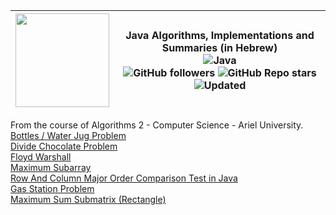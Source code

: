 
| <img width="150" height="150" src="https://cdn.iconscout.com/icon/free/png-256/algorithms-data-flow-chart-hierarchy-circle-analytics-2-5256.png">| Java Algorithms, Implementations and Summaries (in Hebrew)<br><img alt="Java" src="https://img.shields.io/badge/java-%23ED8B00.svg?&style=for-the-badge&logo=java&logoColor=white"/><br>![GitHub followers](https://img.shields.io/github/followers/DorAzaria?label=Follow&style=social) ![GitHub Repo stars](https://img.shields.io/github/stars/DorAzaria/Problems-on-Algorithms-2?style=social) ![Updated](https://img.shields.io/badge/Updated-2021-green)|
| --- | --- | 

From the course of Algorithms 2 - Computer Science - Ariel University.<br>
[Bottles / Water Jug Problem](https://github.com/DorAzaria/Problems-on-Algorithms-2/tree/main/BottleProblem)<br>
[Divide Chocolate Problem](https://github.com/DorAzaria/Problems-on-Algorithms-2/blob/main/DivideChocolateProblem/DivideChocolateProblem.java)<br>
[Floyd Warshall](https://github.com/DorAzaria/Problems-on-Algorithms-2/tree/main/FloydWarshall)<br>
[Maximum Subarray](https://github.com/DorAzaria/Problems-on-Algorithms-2/tree/main/MaximumSubarray)<br>
[Row And Column Major Order Comparison Test in Java](https://github.com/DorAzaria/Problems-on-Algorithms-2/blob/main/RowColMajorOrder/RowNColComparison.java)<br>
[Gas Station Problem](https://github.com/DorAzaria/Problems-on-Algorithms-2/tree/main/GasStationProblem)<br>
[Maximum Sum Submatrix (Rectangle)](https://github.com/DorAzaria/Problems-on-Algorithms-2/tree/main/MaximumSubmatrix)<br>


